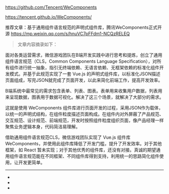 https://github.com/Tencent/WeComponents

https://tencent.github.io/WeComponents/


推荐文章：基于通用组件语言规范的声明式组件库，腾讯WeComponents正式开源 https://mp.weixin.qq.com/s/hnuVC7pFFdm1-NCQzRELEQ

> 文章内容摘录如下：

面对各类运营需求，微信游戏团队在B端开发实践中进行思考和提炼，创立了通用组件语言规范（CLS，Common Components Language Specification），对所有组件进行统一抽象，指引无终端依赖、无语言依赖、无框架依赖的标准化组件开发模式。并基于此规范实现了一套 Vue.js 的声明式组件库，以标准化JSON描述页面组成，写完JSON就完成了页面开发，以此来简化前端工作，提高开发效率。

B端系统中最常见的需求包含表单、列表、图表。表单用来收集用户数据，列表用来呈现数据，图表用于数据可视化。解决了这三个场景，就解决了大部分的需求。

这就是使用 WeComponents 组件库进行页面开发的过程，采用JSON作为载体，以统一的声明式结构，在组件粒度描述页面构成。在组件内对外屏蔽了产品规范、交互规范、设计规范、前端规范，开发时按照组件粒度组织页面，像产品经理一样聚焦业务逻辑本身，代码简洁易理解。

借助通用组件语言规范CLS，微信游戏团队实现了 Vue.js 组件库 WeComponents，并使用此组件库降低了开发门槛，提升了开发效率。对于其他框架，如 React 暂未实现；对于其他优秀的组件库，还没有对接。真诚的期望通用组件语言规范能在不同框架、不同组件库得到支持，利用统一的思路简化组件使用，让开发更简单。

---

* 
* 
* 
